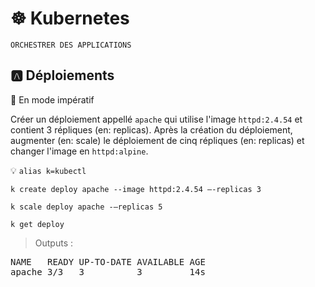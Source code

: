 # :wheel_of_dharma: Kubernetes

`ORCHESTRER DES APPLICATIONS`

## :a: Déploiements

:round_pushpin: En mode impératif

Créer un déploiement appellé `apache` qui utilise l'image `httpd:2.4.54` et contient 3 répliques (en: replicas). Après la création du déploiement, augmenter (en: scale) le déploiement de cinq répliques (en: replicas) et changer l'image en `httpd:alpine`.

:bulb: `alias k=kubectl`

```
k create deploy apache --image httpd:2.4.54 –-replicas 3
```

```
k scale deploy apache -–replicas 5
```

```
k get deploy 
```
> Outputs :
<pre>
NAME   READY UP-TO-DATE AVAILABLE AGE 
apache 3/3   3          3         14s
</pre>

